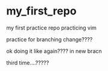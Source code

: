 # my_first_repo
my first practice repo
practicing vim

practice for branching change????


ok doing it like again???? in new bracn 


third time....?????
